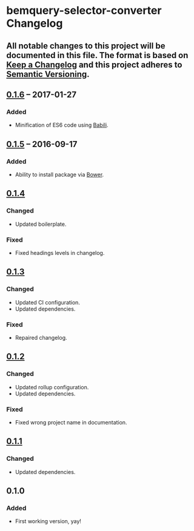 # bemquery-selector-converter Changelog

All notable changes to this project will be documented in this file.
The format is based on [Keep a Changelog](http://keepachangelog.com/)
and this project adheres to [Semantic Versioning](http://semver.org/).
---

## [0.1.6] – 2017-01-27
### Added
* Minification of ES6 code using [Babili](https://github.com/babel/babili).

## [0.1.5] – 2016-09-17
### Added
* Ability to install package via [Bower](https://bower.io/).

## [0.1.4]
### Changed
* Updated boilerplate.

### Fixed
* Fixed headings levels in changelog.

## [0.1.3]
### Changed
* Updated CI configuration.
* Updated dependencies.

### Fixed
* Repaired changelog.

## [0.1.2]
### Changed
* Updated rollup configuration.
* Updated dependencies.

### Fixed
* Fixed wrong project name in documentation.

## [0.1.1]
### Changed
* Updated dependencies.

## 0.1.0
### Added
* First working version, yay!

[0.1.6]: https://github.com/BEMQuery/bemquery-selector-converter/compare/v0.1.5...v0.1.6
[0.1.5]: https://github.com/BEMQuery/bemquery-selector-converter/compare/v0.1.4...v0.1.5
[0.1.4]: https://github.com/BEMQuery/bemquery-selector-converter/compare/v0.1.3...v0.1.4
[0.1.3]: https://github.com/BEMQuery/bemquery-selector-converter/compare/v0.1.2...v0.1.3
[0.1.2]: https://github.com/BEMQuery/bemquery-selector-converter/compare/v0.1.1...v0.1.2
[0.1.1]: https://github.com/BEMQuery/bemquery-selector-converter/compare/v0.1.0...v0.1.1
